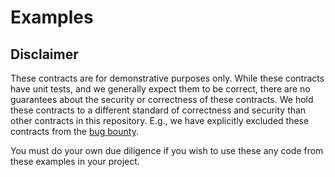 # Examples

## Disclaimer

These contracts are for demonstrative purposes only.
While these contracts have unit tests, and we generally expect them to be
correct, there are no guarantees about the security or correctness of 
these contracts. We hold these contracts to a different standard of 
correctness and security than other contracts in this repository. 
E.g., we have explicitly excluded these contracts from the
[bug bounty](https://uniswap.org/bug-bounty/#scope). 

You must do your own due diligence if you wish to use these any code
from these examples in your project.
